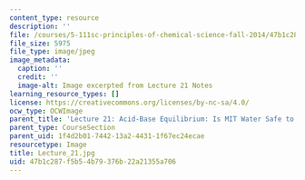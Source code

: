 ```yaml
---
content_type: resource
description: ''
file: /courses/5-111sc-principles-of-chemical-science-fall-2014/47b1c287f5b54b79376b22a21355a706_Lecture_21.jpg
file_size: 5975
file_type: image/jpeg
image_metadata:
  caption: ''
  credit: ''
  image-alt: Image excerpted from Lecture 21 Notes
learning_resource_types: []
license: https://creativecommons.org/licenses/by-nc-sa/4.0/
ocw_type: OCWImage
parent_title: 'Lecture 21: Acid-Base Equilibrium: Is MIT Water Safe to Drink?'
parent_type: CourseSection
parent_uid: 1f4d2b01-7442-13a2-4431-1f67ec24ecae
resourcetype: Image
title: Lecture_21.jpg
uid: 47b1c287-f5b5-4b79-376b-22a21355a706
---
```

